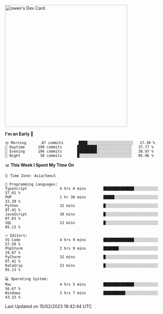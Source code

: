 <a href="https://app.daily.dev/owen_9066"><img src="https://api.daily.dev/devcards/51e5c69f10114f2abe0ae390c27b0828.png?r=hyb" width="400" alt="owen's Dev Card"/></a>

 
 <!--START_SECTION:waka-->
**I'm an Early 🐤** 

```text
🌞 Morning       87 commits       ████░░░░░░░░░░░░░░░░░░░░░   17.30 % 
🌆 Daytime      190 commits       █████████░░░░░░░░░░░░░░░░   37.77 % 
🌃 Evening      196 commits       █████████░░░░░░░░░░░░░░░░   38.97 % 
🌙 Night         30 commits       █░░░░░░░░░░░░░░░░░░░░░░░░   05.96 % 

```


📊 **This Week I Spent My Time On** 

```text
⌚︎ Time Zone: Asia/Seoul

💬 Programming Languages: 
TypeScript               4 hrs 6 mins        ██████████████░░░░░░░░░░░   57.01 % 
PHP                      1 hr 36 mins        █████░░░░░░░░░░░░░░░░░░░░   22.39 % 
Python                   32 mins             █░░░░░░░░░░░░░░░░░░░░░░░░   07.41 % 
JavaScript               30 mins             █░░░░░░░░░░░░░░░░░░░░░░░░   07.03 % 
SQL                      22 mins             █░░░░░░░░░░░░░░░░░░░░░░░░   05.13 % 

🔥 Editors: 
VS Code                  4 hrs 9 mins        ██████████████░░░░░░░░░░░   57.59 % 
PhpStorm                 2 hrs 9 mins        ███████░░░░░░░░░░░░░░░░░░   29.87 % 
PyCharm                  32 mins             █░░░░░░░░░░░░░░░░░░░░░░░░   07.41 % 
DataGrip                 22 mins             █░░░░░░░░░░░░░░░░░░░░░░░░   05.13 % 

💻 Operating System: 
Mac                      4 hrs 5 mins        ██████████████░░░░░░░░░░░   56.67 % 
Windows                  3 hrs 7 mins        ██████████░░░░░░░░░░░░░░░   43.33 % 

```


 Last Updated on 15/02/2023 18:42:44 UTC
<!--END_SECTION:waka-->
